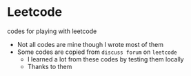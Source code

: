 # Leetcode
codes for playing with leetcode

- Not all codes are mine though I wrote most of them
- Some codes are copied from `discuss forum` on `leetcode`
	- I learned a lot from these codes by testing them locally
	- Thanks to them